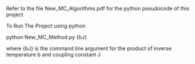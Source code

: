 Refer to the file New_MC_Algorithms.pdf for the python pseudocode of this project

To Run The Project using python 

python New_MC_Method.py {bJ}

where {bJ} is the command line argument for the product of inverse temperature b and coupling constant J 





